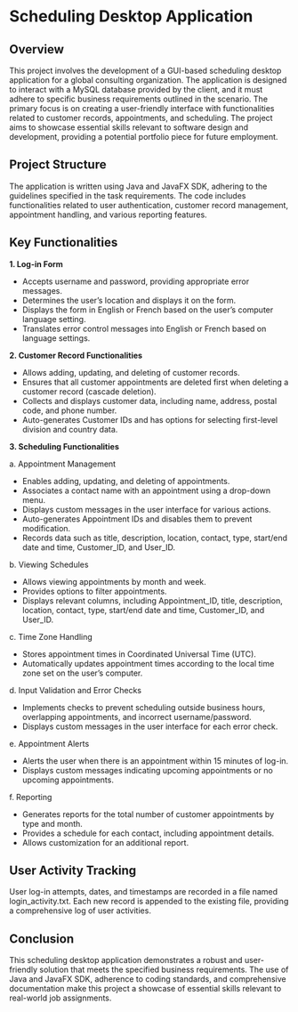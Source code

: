 # Scheduling Desktop Application

## Overview
This project involves the development of a GUI-based scheduling desktop application for a global consulting organization. 
The application is designed to interact with a MySQL database provided by the client, and it must adhere to specific business requirements outlined in the scenario. 
The primary focus is on creating a user-friendly interface with functionalities related to customer records, appointments, and scheduling. 
The project aims to showcase essential skills relevant to software design and development, providing a potential portfolio piece for future employment.

## Project Structure
The application is written using Java and JavaFX SDK, adhering to the guidelines specified in the task requirements. 
The code includes functionalities related to user authentication, customer record management, appointment handling, and various reporting features.

## Key Functionalities
<b>1. Log-in Form </b>

* Accepts username and password, providing appropriate error messages.
* Determines the user’s location and displays it on the form.
* Displays the form in English or French based on the user’s computer language setting.
* Translates error control messages into English or French based on language settings.

<b>2. Customer Record Functionalities </b>

* Allows adding, updating, and deleting of customer records.
* Ensures that all customer appointments are deleted first when deleting a customer record (cascade deletion).
* Collects and displays customer data, including name, address, postal code, and phone number.
* Auto-generates Customer IDs and has options for selecting first-level division and country data.

<b>3. Scheduling Functionalities </b>

a. Appointment Management

* Enables adding, updating, and deleting of appointments.
* Associates a contact name with an appointment using a drop-down menu.
* Displays custom messages in the user interface for various actions.
* Auto-generates Appointment IDs and disables them to prevent modification.
* Records data such as title, description, location, contact, type, start/end date and time, Customer_ID, and User_ID.

b. Viewing Schedules

* Allows viewing appointments by month and week.
* Provides options to filter appointments.
* Displays relevant columns, including Appointment_ID, title, description, location, contact, type, start/end date and time, Customer_ID, and User_ID.

c. Time Zone Handling

* Stores appointment times in Coordinated Universal Time (UTC).
* Automatically updates appointment times according to the local time zone set on the user’s computer.

d. Input Validation and Error Checks

* Implements checks to prevent scheduling outside business hours, overlapping appointments, and incorrect username/password.
* Displays custom messages in the user interface for each error check.

e. Appointment Alerts

* Alerts the user when there is an appointment within 15 minutes of log-in.
* Displays custom messages indicating upcoming appointments or no upcoming appointments.

f. Reporting

* Generates reports for the total number of customer appointments by type and month.
* Provides a schedule for each contact, including appointment details.
* Allows customization for an additional report.

## User Activity Tracking
User log-in attempts, dates, and timestamps are recorded in a file named login_activity.txt. Each new record is appended to the existing file, providing a comprehensive log of user activities.

## Conclusion
This scheduling desktop application demonstrates a robust and user-friendly solution that meets the specified business requirements. The use of Java and JavaFX SDK, adherence to coding standards, 
and comprehensive documentation make this project a showcase of essential skills relevant to real-world job assignments.
